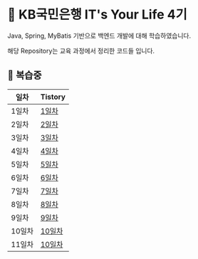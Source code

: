 # :dart: KB국민은행 IT's Your Life 4기 

Java, Spring, MyBatis 기반으로 백엔드 개발에 대해 학습하였습니다.

해당 Repository는 교육 과정에서 정리한 코드들 입니다.


## :bookmark_tabs: 복습중

| 일차   | Tistory                                           |
| ------ | ------------------------------------------------ |
| 1일차 | [1일차](https://meshjo12.tistory.com/40)           |
| 2일차 | [2일차](https://meshjo12.tistory.com/41)   |
| 3일차 | [3일차](https://meshjo12.tistory.com/42) |
| 4일차 | [4일차](https://meshjo12.tistory.com/43)         |
| 5일차 | [5일차](https://meshjo12.tistory.com/44)         |
| 6일차 | [6일차](https://meshjo12.tistory.com/45)         |
| 7일차 | [7일차](https://meshjo12.tistory.com/46)         |
| 8일차 | [8일차](https://meshjo12.tistory.com/47)         |
| 9일차 | [9일차](https://meshjo12.tistory.com/48)         |
| 10일차 | [10일차](https://meshjo12.tistory.com/49)         |
| 11일차 | [10일차](https://meshjo12.tistory.com/50)         |
